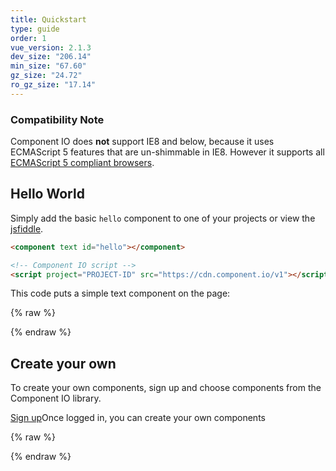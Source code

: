```yaml
---
title: Quickstart
type: guide
order: 1
vue_version: 2.1.3
dev_size: "206.14"
min_size: "67.60"
gz_size: "24.72"
ro_gz_size: "17.14"
---
```


### Compatibility Note

Component IO does **not** support IE8 and below, because it uses ECMAScript 5 features that are un-shimmable in IE8. However it supports all [ECMAScript 5 compliant browsers](http://caniuse.com/#feat=es5).

## Hello World

Simply add the basic `hello` component to one of your projects or view the [jsfiddle](https://jsfiddle.net/component/hvnx6p0q/).

``` html
<component text id="hello"></component>

<!-- Component IO script -->
<script project="PROJECT-ID" src="https://cdn.component.io/v1"></script>
```
This code puts a simple text component on the page:

{% raw %}
<div class="demo">
  <component text id="hello"></component>
</div>
{% endraw %}

## Create your own

To create your own components, sign up and choose components from the Component IO library.

<div id="downloads">
  <a class="button" href="https://component.io/auth">Sign up</a><span class="light info">Once logged in, you can create your own components</span>
</div>

{% raw %}
<!-- Component IO script -->
<script project="component-io-team" src="https://cdn.component.io/v1"></script>
{% endraw %}
